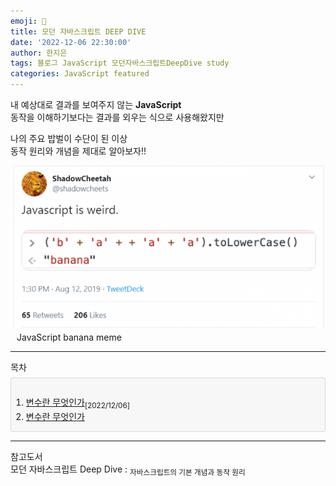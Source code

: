 ```yaml
---
emoji: 🤿
title: 모던 자바스크립트 DEEP DIVE
date: '2022-12-06 22:30:00'
author: 한지은
tags: 블로그 JavaScript 모던자바스크립트DeepDive study
categories: JavaScript featured
---
```


내 예상대로 결과를 보여주지 않는 **JavaScript**  
동작을 이해하기보다는 결과를 외우는 식으로 사용해왔지만

나의 주요 밥벌이 수단이 된 이상  
동작 원리와 개념을 제대로 알아보자!!

![자바스크립트 밈](./javascript-meme.png)

<p class="img-caption" style="margin: -10px 10px 0 10px;">JavaScript banana meme</p>

---

<div class="codebox-title">목차</div>
<div style="border-radius:3px; padding:1em 0 0 0; border: 1px solid rgba(128, 128, 128, 0.256);background: rgba(178, 178, 178, 0.08); margin: 0.5em 0;">

1. [변수란 무엇인가]()<sub>[2022/12/06]</sub>
2. [변수란 무엇인가]()

</div>

---

참고도서  
모던 자바스크립트 Deep Dive : <sub>자바스크립트의 기본 개념과 동작 원리</sub>

<br>
<br>
